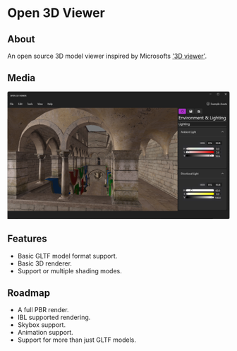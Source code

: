 # Open 3D Viewer

## About

An open source 3D model viewer inspired by Microsofts ['3D viewer'](https://apps.microsoft.com/store/detail/3d-viewer/9NBLGGH42THS).

## Media

![Sponza opened in the tool as of the 3rd of January, 2023](https://raw.githubusercontent.com/samoatesgames/Open3DViewer/main/media/03-01-2023_MainWindow_Sponza.png?token=GHSAT0AAAAAAB426L63CHHVFIUVVHX33GIQY5UGQKQ)

## Features

 * Basic GLTF model format support.
 * Basic 3D renderer.
 * Support or multiple shading modes.

## Roadmap

 * A full PBR render.
 * IBL supported rendering.
 * Skybox support.
 * Animation support.
 * Support for more than just GLTF models.
